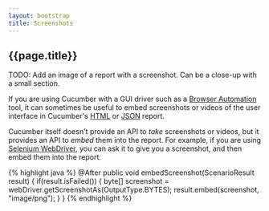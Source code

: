 ```yaml
---
layout: bootstrap
title: Screenshots
---
```

## {{page.title}}

TODO: Add an image of a report with a screenshot. Can be a close-up with a small section.

If you are using Cucumber with a GUI driver such as a [Browser Automation](/browser-automation.html) tool,
it can sometimes be useful to embed screenshots or videos of the user interface in Cucumber's [HTML](/reports.html#HTML) or [JSON](/reports.html#JSON) report.

Cucumber itself doesn't provide an API to _take_ screenshots or videos, but it provides an API to _embed_ them
into the report. For example, if you are using [Selenium WebDriver](http://seleniumhq.org/projects/webdriver/), 
you can ask it to give you a screenshot, and then embed them into the report.

{% highlight java %}
@After
public void embedScreenshot(ScenarioResult result) {
    if(result.isFailed()) {
        byte[] screenshot = webDriver.getScreenshotAs(OutputType.BYTES);
        result.embed(screenshot, "image/png");
    }
}
{% endhighlight %}
